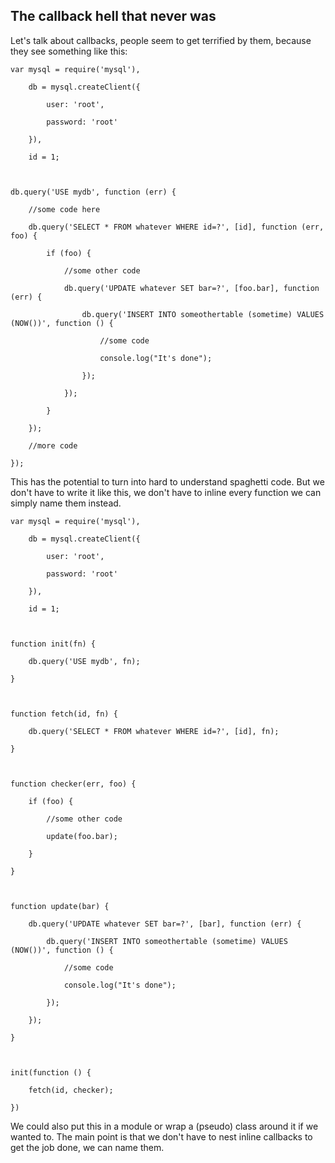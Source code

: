 <h2>The callback hell that never was</h2>
<p>Let's talk about callbacks, people seem to get terrified by them, because they see something like this:</p>
<pre><code>var mysql = require('mysql'),<br />
&nbsp; &nbsp; db = mysql.createClient({<br />
&nbsp; &nbsp; &nbsp; &nbsp; user: 'root',<br />
&nbsp; &nbsp; &nbsp; &nbsp; password: 'root'<br />
&nbsp; &nbsp; }),<br />
&nbsp; &nbsp; id = 1;<br />
<br />
db.query('USE mydb', function (err) {<br />
&nbsp; &nbsp; //some code here<br />
&nbsp; &nbsp; db.query('SELECT * FROM whatever WHERE id=?', [id], function (err, foo) {<br />
&nbsp; &nbsp; &nbsp; &nbsp; if (foo) {<br />
&nbsp; &nbsp; &nbsp; &nbsp; &nbsp; &nbsp; //some other code<br />
&nbsp; &nbsp; &nbsp; &nbsp; &nbsp; &nbsp; db.query('UPDATE whatever SET bar=?', [foo.bar], function (err) {<br />
&nbsp; &nbsp; &nbsp; &nbsp; &nbsp; &nbsp; &nbsp; &nbsp; db.query('INSERT INTO someothertable (sometime) VALUES (NOW())', function () {<br />
&nbsp; &nbsp; &nbsp; &nbsp; &nbsp; &nbsp; &nbsp; &nbsp; &nbsp; &nbsp; //some code<br />
&nbsp; &nbsp; &nbsp; &nbsp; &nbsp; &nbsp; &nbsp; &nbsp; &nbsp; &nbsp; console.log(&quot;It's done&quot;);<br />
&nbsp; &nbsp; &nbsp; &nbsp; &nbsp; &nbsp; &nbsp; &nbsp; });<br />
&nbsp; &nbsp; &nbsp; &nbsp; &nbsp; &nbsp; });<br />
&nbsp; &nbsp; &nbsp; &nbsp; }<br />
&nbsp; &nbsp; });<br />
&nbsp; &nbsp; //more code<br />
});</code></pre>
<p>
    This has the potential to turn into hard to understand spaghetti code. But we don't have to write it like this, we
    don't have to inline every function we can simply name them instead.
</p>
<pre><code>var mysql = require('mysql'),<br />
&nbsp; &nbsp; db = mysql.createClient({<br />
&nbsp; &nbsp; &nbsp; &nbsp; user: 'root',<br />
&nbsp; &nbsp; &nbsp; &nbsp; password: 'root'<br />
&nbsp; &nbsp; }),<br />
&nbsp; &nbsp; id = 1;<br />
<br />
function init(fn) {<br />
&nbsp; &nbsp; db.query('USE mydb', fn);<br />
}<br />
<br />
function fetch(id, fn) {<br />
&nbsp; &nbsp; db.query('SELECT * FROM whatever WHERE id=?', [id], fn);<br />
}<br />
<br />
function checker(err, foo) {<br />
&nbsp; &nbsp; if (foo) {<br />
&nbsp; &nbsp; &nbsp; &nbsp; //some other code<br />
&nbsp; &nbsp; &nbsp; &nbsp; update(foo.bar);<br />
&nbsp; &nbsp; }<br />
}<br />
<br />
function update(bar) {<br />
&nbsp; &nbsp; db.query('UPDATE whatever SET bar=?', [bar], function (err) {<br />
&nbsp; &nbsp; &nbsp; &nbsp; db.query('INSERT INTO someothertable (sometime) VALUES (NOW())', function () {<br />
&nbsp; &nbsp; &nbsp; &nbsp; &nbsp; &nbsp; //some code<br />
&nbsp; &nbsp; &nbsp; &nbsp; &nbsp; &nbsp; console.log(&quot;It's done&quot;);<br />
&nbsp; &nbsp; &nbsp; &nbsp; });<br />
&nbsp; &nbsp; });<br />
}<br />
<br />
init(function () {<br />
&nbsp; &nbsp; fetch(id, checker);<br />
})</code></pre>
<p>
    We could also put this in a module or wrap a (pseudo) class around it if we wanted to. The main point is that we
    don't have to nest inline callbacks to get the job done, we can name them.
</p>
